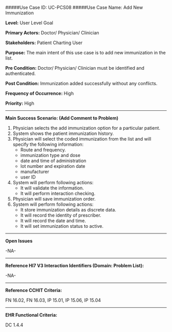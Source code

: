 #####Use Case ID: UC-PCS08
#####Use Case Name: Add New Immunization

**Level:**                     User Level Goal

**Primary Actors:**            Doctor/ Physician/ Clinician 

**Stakeholders:**              Patient Charting User

**Purpose:**                   The main intent of this use case is to add new immunization in the list.

**Pre Condition:**             Doctor/ Physician/ Clinician must be identified and authenticated.  

**Post Condition:**            Immunization added successfully without any conflicts.  

**Frequency of Occurrence:**   High

**Priority:**                  High
__________________________________________________________
**Main Success Scenario: (Add Comment to Problem)**

1.	Physician selects the add immunization option for a particular patient.
2.	System shows the patient immunization history.
3.	Physician will select the coded immunization from the list and will specify the following information:
    * Route and frequency.
    * immunization type and dose
    * date and time of administration
    * lot number and expiration date
    * manufacturer
    * user ID
4.	System will perform following actions:
    * It will validate the information.
    * It will perform interaction checking.
5.	Physician will save immunization order.
6.	System will perform following actions:
    * It store immunization details as discrete data.
    * It will record the identity of prescriber.
    * It will record the date and time.
    * It will set immunization status to active.

_______________________________________________________________
**Open Issues**

-NA-
_______________________________________________________________
**Reference Hl7 V3 Interaction Identifiers (Domain: Problem List):**

-NA-
_______________________________________________________________
**Reference CCHIT Criteria:**

FN 16.02, FN 16.03, IP 15.01, IP 15.06, IP 15.04  

_______________________________________________________________
**EHR Functional Criteria:**

DC 1.4.4
